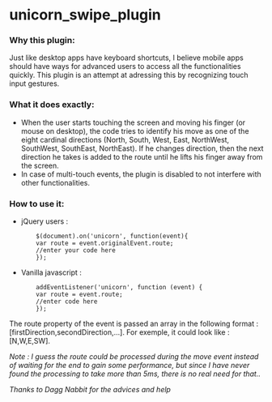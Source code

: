 unicorn_swipe_plugin
====================

<h3> Why this plugin: </h3>

Just like desktop apps have keyboard shortcuts, I believe mobile apps should have ways for advanced users to access all the functionalities quickly. This plugin is an attempt at adressing this by recognizing touch input gestures.

<h3> What it does exactly: </h3>

* When the user starts touching the screen and moving his finger (or mouse on desktop), the code tries to identify his move as one of the eight cardinal directions (North, South, West, East, NorthWest, SouthWest, SouthEast, NorthEast). If he changes direction, then the next direction he takes is added to the route until he lifts his finger away from the screen. 
* In case of multi-touch events, the plugin is disabled to not interfere with other functionalities. </li></ul>

<h3> How to use it: </h3>

* jQuery users : <br>


	      $(document).on('unicorn', function(event){ 
	      var route = event.originalEvent.route;
	      //enter your code here
	      });



* Vanilla javascript : <br>


	      addEventListener('unicorn', function (event) { 
	      var route = event.route;
	      //enter code here
	      });



The route property of the event is passed an array in the following format : [firstDirection,secondDirection,...]. For exemple, it could look like : [N,W,E,SW].

_Note : I guess the route could be processed during the move event instead of waiting for the end to gain some performance, but since I have never found the processing to take more than 5ms, there is no real need for that.._

_Thanks to Dagg Nabbit for the advices and help_
